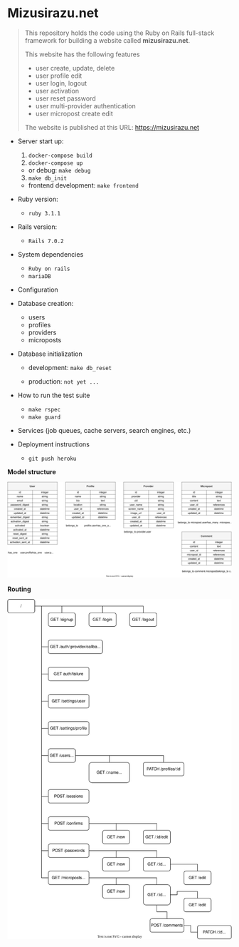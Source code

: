 # Mizusirazu.net

> This repository holds the code using the Ruby on Rails full-stack framework for building a website called **mizusirazu.net**.
>
> This website has the following features
>
> - user create, update, delete
> - user profile edit
> - user login, logout
> - user activation
> - user reset password
> - user multi-provider authentication
> - user micropost create edit
>
> The website is published at this URL: https://mizusirazu.net

- Server start up:
  1. `docker-compose build`
  2. `docker-compose up`
  - or debug: `make debug`
  3. `make db_init`
  -  frontend development: `make frontend`

- Ruby version:
  -  `ruby 3.1.1`

- Rails version:
  -  `Rails 7.0.2`

- System dependencies
  - `Ruby on rails`
  - `mariaDB`

- Configuration

- Database creation:
  - users
  - profiles
  - providers
  - microposts

- Database initialization
  - development: `make db_reset`

  - production: `not yet ...`

- How to run the test suite
  - `make rspec`
  - `make guard`

- Services (job queues, cache servers, search engines, etc.)

- Deployment instructions
  - `git push heroku`

**Model structure**

![Mizusirazu model](https://raw.githubusercontent.com/ittoku703/mizusirazu/7c11208a1ccc8d1da260544e0a4eee230a5b9247/doc/images/model-structure.drawio.svg)

**Routing**

![Mizusirazu routing](https://raw.githubusercontent.com/ittoku703/mizusirazu/7c11208a1ccc8d1da260544e0a4eee230a5b9247/doc/images/routing.drawio.svg)
